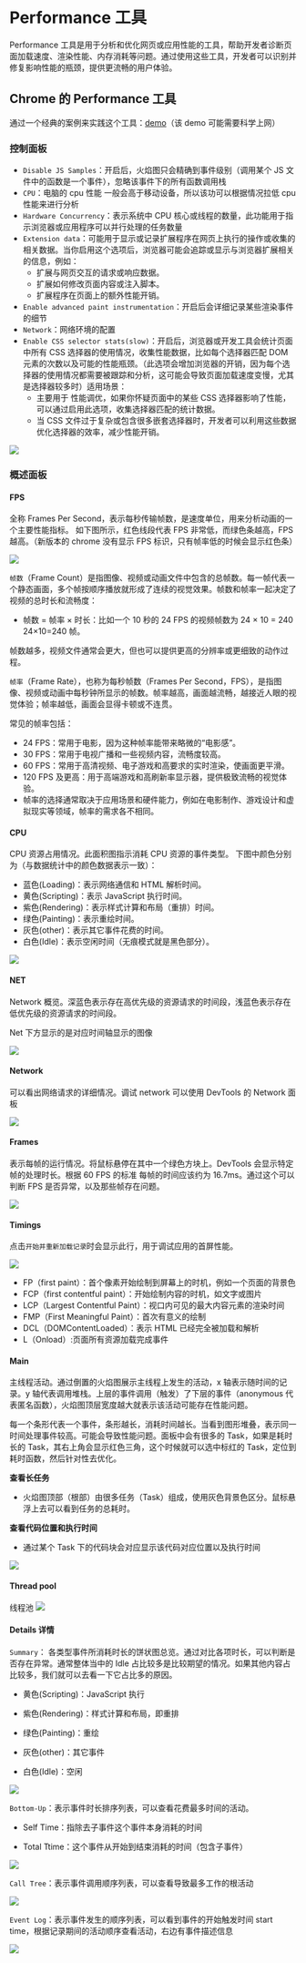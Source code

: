 # Performance 工具

Performance 工具是用于分析和优化网页或应用性能的工具，帮助开发者诊断页面加载速度、渲染性能、内存消耗等问题。通过使用这些工具，开发者可以识别并修复影响性能的瓶颈，提供更流畅的用户体验。

## Chrome 的 Performance 工具

通过一个经典的案例来实践这个工具：[demo](https://googlechrome.github.io/devtools-samples/jank/)（该 demo 可能需要科学上网）

### 控制面板

- `Disable JS Samples`：开启后，火焰图只会精确到事件级别（调用某个 JS 文件中的函数是一个事件），忽略该事件下的所有函数调用栈
- `CPU`：电脑的 cpu 性能 一般会高于移动设备，所以该功可以根据情况拉低 cpu 性能来进行分析
- `Hardware Concurrency`：表示系统中 CPU 核心或线程的数量，此功能用于指示浏览器或应用程序可以并行处理的任务数量
- `Extension data`：可能用于显示或记录扩展程序在网页上执行的操作或收集的相关数据。当你启用这个选项后，浏览器可能会追踪或显示与浏览器扩展相关的信息，例如：
  - 扩展与网页交互的请求或响应数据。
  - 扩展如何修改页面内容或注入脚本。
  - 扩展程序在页面上的额外性能开销。
- `Enable advanced paint instrumentation`：开启后会详细记录某些渲染事件的细节
- `Network`：网络环境的配置
- `Enable CSS selector stats(slow)`：开启后，浏览器或开发工具会统计页面中所有 CSS 选择器的使用情况，收集性能数据，比如每个选择器匹配 DOM 元素的次数以及可能的性能瓶颈。（此选项会增加浏览器的开销，因为每个选择器的使用情况都需要被跟踪和分析，这可能会导致页面加载速度变慢，尤其是选择器较多时）适用场景：
  - 主要用于 性能调优，如果你怀疑页面中的某些 CSS 选择器影响了性能，可以通过启用此选项，收集选择器匹配的统计数据。
  - 当 CSS 文件过于复杂或包含很多嵌套选择器时，开发者可以利用这些数据优化选择器的效率，减少性能开销。

![](other-performance.assets/other-performance-1.png)

### 概述面板

#### FPS

全称 Frames Per Second，表示每秒传输帧数，是速度单位，用来分析动画的一个主要性能指标。 如下图所示，红色线段代表 FPS 非常低，而绿色条越高，FPS 越高。（新版本的 chrome 没有显示 FPS 标识，只有帧率低的时候会显示红色条）

![](other-performance.assets/other-performance-2.png)

`帧数`（Frame Count）是指图像、视频或动画文件中包含的总帧数。每一帧代表一个静态画面，多个帧按顺序播放就形成了连续的视觉效果。帧数和帧率一起决定了视频的总时长和流畅度：

- 帧数 = 帧率 × 时长：比如一个 10 秒的 24 FPS 的视频帧数为 24 × 10 = 240 24×10=240 帧。

帧数越多，视频文件通常会更大，但也可以提供更高的分辨率或更细致的动作过程。

`帧率`（Frame Rate），也称为每秒帧数（Frames Per Second，FPS），是指图像、视频或动画中每秒钟所显示的帧数。帧率越高，画面越流畅，越接近人眼的视觉体验；帧率越低，画面会显得卡顿或不连贯。

常见的帧率包括：

- 24 FPS：常用于电影，因为这种帧率能带来略微的“电影感”。
- 30 FPS：常用于电视广播和一些视频内容，流畅度较高。
- 60 FPS：常用于高清视频、电子游戏和高要求的实时渲染，使画面更平滑。
- 120 FPS 及更高：用于高端游戏和高刷新率显示器，提供极致流畅的视觉体验。
- 帧率的选择通常取决于应用场景和硬件能力，例如在电影制作、游戏设计和虚拟现实等领域，帧率的需求各不相同。

#### CPU

CPU 资源占用情况。此面积图指示消耗 CPU 资源的事件类型。
下图中颜色分别为（与数据统计中的颜色数据表示一致）：

- 蓝色(Loading)：表示网络通信和 HTML 解析时间。
- 黄色(Scripting)：表示 JavaScript 执行时间。
- 紫色(Rendering)：表示样式计算和布局（重排）时间。
- 绿色(Painting)：表示重绘时间。
- 灰色(other)：表示其它事件花费的时间。
- 白色(Idle)：表示空闲时间（无痕模式就是黑色部分）。

![](other-performance.assets/other-performance-3.png)

#### NET

Network 概览。深蓝色表示存在高优先级的资源请求的时间段，浅蓝色表示存在低优先级的资源请求的时间段。

Net 下方显示的是对应时间轴显示的图像

![](other-performance.assets/other-performance-4.png)

#### Network

可以看出网络请求的详细情况。调试 network 可以使用 DevTools 的 Network 面板

![](other-performance.assets/other-performance-5.png)

#### Frames

表示每帧的运行情况。将鼠标悬停在其中一个绿色方块上。DevTools 会显示特定帧的处理时长。根据 60 FPS 的标准 每帧的时间应该约为 16.7ms。通过这个可以判断 FPS 是否异常，以及那些帧存在问题。

![](other-performance.assets/other-performance-6.png)

#### Timings

点击`开始并重新加载记录`时会显示此行，用于调试应用的首屏性能。

![](other-performance.assets/other-performance-7.png)

- FP（first paint）：首个像素开始绘制到屏幕上的时机，例如一个页面的背景色
- FCP（first contentful paint）：开始绘制内容的时机，如文字或图片
- LCP（Largest Contentful Paint）：视口内可见的最大内容元素的渲染时间
- FMP（First Meaningful Paint）：首次有意义的绘制
- DCL（DOMContentLoaded）：表示 HTML 已经完全被加载和解析
- L（Onload）:页面所有资源加载完成事件

#### Main

主线程活动。通过倒置的火焰图展示主线程上发生的活动，x 轴表示随时间的记录。y 轴代表调用堆栈。上层的事件调用（触发）了下层的事件（anonymous 代表匿名函数），火焰图顶层宽度越大就表示该活动可能存在性能问题。

每一个条形代表一个事件，条形越长，消耗时间越长。当看到图形堆叠，表示同一时间处理事件较高。可能会导致性能问题。面板中会有很多的 Task，如果是耗时长的 Task，其右上角会显示红色三角，这个时候就可以选中标红的 Task，定位到耗时函数，然后针对性去优化。

**查看长任务**

- 火焰图顶部（根部）由很多任务（Task）组成，使用灰色背景色区分。鼠标悬浮上去可以看到任务的总耗时。

**查看代码位置和执行时间**

- 通过某个 Task 下的代码块会对应显示该代码对应位置以及执行时间

![](other-performance.assets/other-performance-8.png)

#### Thread pool

线程池
![](other-performance.assets/other-performance-9.png)

#### Details 详情

`Summary`： 各类型事件所消耗时长的饼状图总览。通过对比各项时长，可以判断是否存在异常。通常整体当中的 Idle 占比较多是比较期望的情况。如果其他内容占比较多，我们就可以去看一下它占比多的原因。

- 黄色(Scripting)：JavaScript 执行

- 紫色(Rendering)：样式计算和布局，即重排

- 绿色(Painting)：重绘

- 灰色(other)：其它事件

- 白色(Idle)：空闲

![](other-performance.assets/other-performance-10.png)

`Bottom-Up`：表示事件时长排序列表，可以查看花费最多时间的活动。

- Self Time：指除去子事件这个事件本身消耗的时间

- Total Ttime：这个事件从开始到结束消耗的时间（包含子事件）

![](other-performance.assets/other-performance-11.png)

`Call Tree`：表示事件调用顺序列表，可以查看导致最多工作的根活动

![](other-performance.assets/other-performance-12.png)

`Event Log`：表示事件发生的顺序列表，可以看到事件的开始触发时间 start time，根据记录期间的活动顺序查看活动，右边有事件描述信息

![](other-performance.assets/other-performance-13.png)
